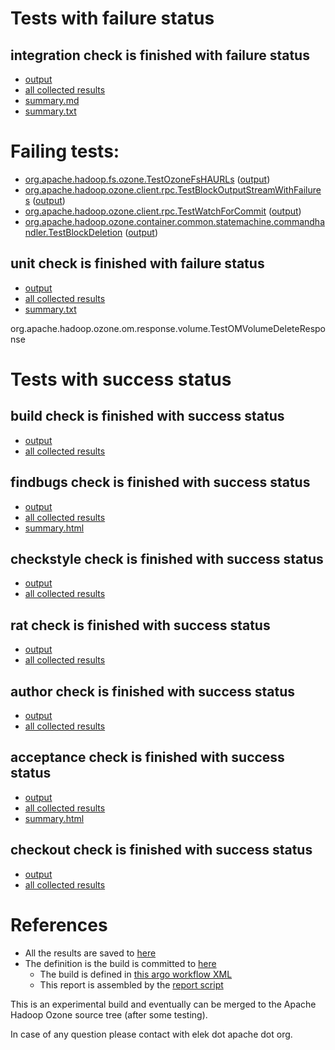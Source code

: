 # Tests with failure status

## integration check is finished with failure status

   * [output](https://raw.githubusercontent.com/elek/ozone-ci-q4/master/pr/pr-hdds-2262-rg9fl/integration/output.log)
   * [all collected results](https://github.com/elek/ozone-ci-q4/tree/master/pr/pr-hdds-2262-rg9fl/integration)
   * [summary.md](https://github.com/elek/ozone-ci-q4/tree/master/pr/pr-hdds-2262-rg9fl/integration/summary.md)
   * [summary.txt](https://github.com/elek/ozone-ci-q4/tree/master/pr/pr-hdds-2262-rg9fl/integration/summary.txt)

# Failing tests: 

 * [org.apache.hadoop.fs.ozone.TestOzoneFsHAURLs](hadoop-ozone/ozonefs/org.apache.hadoop.fs.ozone.TestOzoneFsHAURLs.txt) ([output](hadoop-ozone/ozonefs/org.apache.hadoop.fs.ozone.TestOzoneFsHAURLs-output.txt))
 * [org.apache.hadoop.ozone.client.rpc.TestBlockOutputStreamWithFailures](hadoop-ozone/integration-test/org.apache.hadoop.ozone.client.rpc.TestBlockOutputStreamWithFailures.txt) ([output](hadoop-ozone/integration-test/org.apache.hadoop.ozone.client.rpc.TestBlockOutputStreamWithFailures-output.txt))
 * [org.apache.hadoop.ozone.client.rpc.TestWatchForCommit](hadoop-ozone/integration-test/org.apache.hadoop.ozone.client.rpc.TestWatchForCommit.txt) ([output](hadoop-ozone/integration-test/org.apache.hadoop.ozone.client.rpc.TestWatchForCommit-output.txt))
 * [org.apache.hadoop.ozone.container.common.statemachine.commandhandler.TestBlockDeletion](hadoop-ozone/integration-test/org.apache.hadoop.ozone.container.common.statemachine.commandhandler.TestBlockDeletion.txt) ([output](hadoop-ozone/integration-test/org.apache.hadoop.ozone.container.common.statemachine.commandhandler.TestBlockDeletion-output.txt))

## unit check is finished with failure status

   * [output](https://raw.githubusercontent.com/elek/ozone-ci-q4/master/pr/pr-hdds-2262-rg9fl/unit/output.log)
   * [all collected results](https://github.com/elek/ozone-ci-q4/tree/master/pr/pr-hdds-2262-rg9fl/unit)
   * [summary.txt](https://github.com/elek/ozone-ci-q4/tree/master/pr/pr-hdds-2262-rg9fl/unit/summary.txt)

org.apache.hadoop.ozone.om.response.volume.TestOMVolumeDeleteResponse


# Tests with success status

## build check is finished with success status

   * [output](https://raw.githubusercontent.com/elek/ozone-ci-q4/master/pr/pr-hdds-2262-rg9fl/build/output.log)
   * [all collected results](https://github.com/elek/ozone-ci-q4/tree/master/pr/pr-hdds-2262-rg9fl/build)


## findbugs check is finished with success status

   * [output](https://raw.githubusercontent.com/elek/ozone-ci-q4/master/pr/pr-hdds-2262-rg9fl/findbugs/output.log)
   * [all collected results](https://github.com/elek/ozone-ci-q4/tree/master/pr/pr-hdds-2262-rg9fl/findbugs)
   * [summary.html](https://elek.github.io/ozone-ci-q4/pr/pr-hdds-2262-rg9fl/findbugs/summary.html)


## checkstyle check is finished with success status

   * [output](https://raw.githubusercontent.com/elek/ozone-ci-q4/master/pr/pr-hdds-2262-rg9fl/checkstyle/output.log)
   * [all collected results](https://github.com/elek/ozone-ci-q4/tree/master/pr/pr-hdds-2262-rg9fl/checkstyle)


## rat check is finished with success status

   * [output](https://raw.githubusercontent.com/elek/ozone-ci-q4/master/pr/pr-hdds-2262-rg9fl/rat/output.log)
   * [all collected results](https://github.com/elek/ozone-ci-q4/tree/master/pr/pr-hdds-2262-rg9fl/rat)


## author check is finished with success status

   * [output](https://raw.githubusercontent.com/elek/ozone-ci-q4/master/pr/pr-hdds-2262-rg9fl/author/output.log)
   * [all collected results](https://github.com/elek/ozone-ci-q4/tree/master/pr/pr-hdds-2262-rg9fl/author)


## acceptance check is finished with success status

   * [output](https://raw.githubusercontent.com/elek/ozone-ci-q4/master/pr/pr-hdds-2262-rg9fl/acceptance/output.log)
   * [all collected results](https://github.com/elek/ozone-ci-q4/tree/master/pr/pr-hdds-2262-rg9fl/acceptance)
   * [summary.html](https://elek.github.io/ozone-ci-q4/pr/pr-hdds-2262-rg9fl/acceptance/summary.html)


## checkout check is finished with success status

   * [output](https://raw.githubusercontent.com/elek/ozone-ci-q4/master/pr/pr-hdds-2262-rg9fl/checkout/output.log)
   * [all collected results](https://github.com/elek/ozone-ci-q4/tree/master/pr/pr-hdds-2262-rg9fl/checkout)




# References

 * All the results are saved to [here](https://github.com/elek/ozone-ci-q4/tree/master/pr/pr-hdds-2262-rg9fl/)
 * The definition is the build is committed to [here](https://github.com/elek/argo-ozone)
    * The build is defined in [this argo workflow XML](https://github.com/elek/argo-ozone/blob/master/ozone-build.yaml)
    * This report is assembled by the [report script](https://github.com/elek/argo-ozone/blob/master/scripts/report.sh)

This is an experimental build and eventually can be merged to the Apache Hadoop Ozone source tree (after some testing).

In case of any question please contact with elek dot apache dot org.
